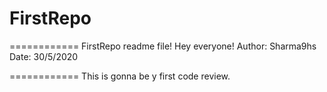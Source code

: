 # FirstRepo

============
FirstRepo readme file!
Hey everyone!
Author: Sharma9hs
Date: 30/5/2020

============
This is gonna be y first code review.
